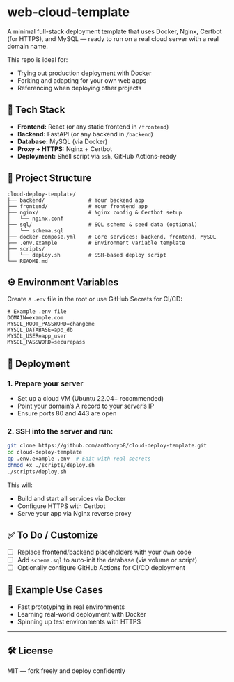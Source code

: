 # web-cloud-template

A minimal full-stack deployment template that uses Docker, Nginx, Certbot (for HTTPS), and MySQL — ready to run on a real cloud server with a real domain name.

This repo is ideal for:

- Trying out production deployment with Docker
- Forking and adapting for your own web apps
- Referencing when deploying other projects

## 🔧 Tech Stack

- **Frontend:** React (or any static frontend in `/frontend`)
- **Backend:** FastAPI (or any backend in `/backend`)
- **Database:** MySQL (via Docker)
- **Proxy + HTTPS:** Nginx + Certbot
- **Deployment:** Shell script via `ssh`, GitHub Actions-ready

## 📁 Project Structure

```
cloud-deploy-template/
├── backend/              # Your backend app
├── frontend/             # Your frontend app
├── nginx/                # Nginx config & Certbot setup
│   └── nginx.conf
├── sql/                  # SQL schema & seed data (optional)
│   └── schema.sql
├── docker-compose.yml    # Core services: backend, frontend, MySQL
├── .env.example          # Environment variable template
├── scripts/
│   └── deploy.sh         # SSH-based deploy script
└── README.md
```

## ⚙️ Environment Variables

Create a `.env` file in the root or use GitHub Secrets for CI/CD:

```env
# Example .env file
DOMAIN=example.com
MYSQL_ROOT_PASSWORD=changeme
MYSQL_DATABASE=app_db
MYSQL_USER=app_user
MYSQL_PASSWORD=securepass
```

## 🚀 Deployment

### 1. Prepare your server

- Set up a cloud VM (Ubuntu 22.04+ recommended)
- Point your domain’s A record to your server’s IP
- Ensure ports 80 and 443 are open

### 2. SSH into the server and run:

```bash
git clone https://github.com/anthonyb8/cloud-deploy-template.git
cd cloud-deploy-template
cp .env.example .env  # Edit with real secrets
chmod +x ./scripts/deploy.sh
./scripts/deploy.sh
```

This will:

- Build and start all services via Docker
- Configure HTTPS with Certbot
- Serve your app via Nginx reverse proxy

## ✅ To Do / Customize

- [ ] Replace frontend/backend placeholders with your own code
- [ ] Add `schema.sql` to auto-init the database (via volume or script)
- [ ] Optionally configure GitHub Actions for CI/CD deployment

## 🧪 Example Use Cases

- Fast prototyping in real environments
- Learning real-world deployment with Docker
- Spinning up test environments with HTTPS

---

## 🛠️ License

MIT — fork freely and deploy confidently

